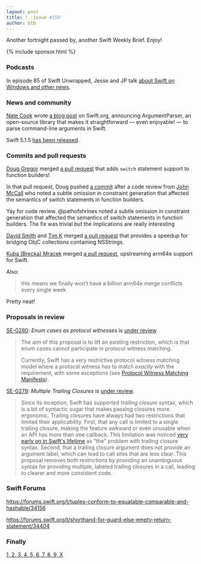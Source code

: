```yaml
---
layout: post
title: ! 'Issue #155'
author: btb
---
```


Another fortnight passed by, another Swift Weekly Brief. Enjoy!

<!--excerpt-->

{% include sponsor.html %}

### Podcasts

In episode 85 of Swift Unwrapped, Jesse and JP talk [about Swift on Windows and other news](https://spec.fm/podcasts/swift-unwrapped/317221).

### News and community

[Nate Cook](https://twitter.com/nnnnnnnn/) wrote [a blog post](https://swift.org/blog/argument-parser/) on Swift.org,
announcing ArgumentParser, an open-source library that makes it straightforward
— even enjoyable! — to parse command-line arguments in Swift.

Swift 5.1.5 [has been released](https://swift.org/download/).

### Commits and pull requests

[Doug Gregor](https://twitter.com/dgregor79) merged [a pull request](https://github.com/apple/swift/pull/30174)
that adds `switch` statement support to function builders!

In that pull request, Doug pushed [a commit](https://github.com/apple/swift/commit/ea8d143f6425e4db7ba78df82776cc075add1e22)
after a code review from [John McCall](https://twitter.com/pathofshrines) who
noted a subtle omission in constraint generation that affected the semantics of
switch statements in function builders.

Yay for code review. @pathofshrines noted a subtle omission in constraint generation that affected the semantics of switch statements in function builders. The fix was trivial but the implications are really interesting

[David Smith](https://twitter.com/Catfish_Man) and [Tim K](https://github.com/tbkka) merged [a pull request](https://github.com/apple/swift/pull/30329) that provides a speedup for bridging
ObjC collections containing NSStrings.

[Kuba (Brecka) Mracek](https://twitter.com/kubamracek) merged [a pull request](https://github.com/apple/swift/pull/30112),
upstreaming arm64e support for Swift.

Also:

> this means we finally won’t have a billion arm64e merge conflicts every
single week

Pretty neat!

### Proposals in review

[SE-0280](https://github.com/apple/swift-evolution/blob/master/proposals/0280-enum-cases-as-protocol-witnesses.md): *Enum cases as protocol witnesses* is [under review](https://forums.swift.org/t/se-0280-enum-cases-as-protocol-witnesses/34257).

> The aim of this proposal is to lift an existing restriction, which is that
enum cases cannot participate in protocol witness matching.
>
> Currently, Swift has a very restrictive protocol witness matching model where
a protocol witness has to match _exactly_ with the requirement, with some
exceptions (see [Protocol Witness Matching Manifesto](https://forums.swift.org/t/protocol-witness-matching-mini-manifesto/32752)).

[SE-0279](https://github.com/apple/swift-evolution/blob/master/proposals/0279-multiple-trailing-closures.md): *Multiple Trailing Closures* is [under review](https://forums.swift.org/t/se-0279-multiple-trailing-closures/34255).

> Since its inception, Swift has supported _trailing closure_ syntax, which is
a bit of syntactic sugar that makes passing closures more ergonomic. Trailing
closures have always had two restrictions that limited their applicability.
First, that any call is limited to a single trailing closure, making the
feature awkward or even unusable when an API has more than one callback. This
limitation was noticed [very early on in Swift's
lifetime](https://www.natashatherobot.com/swift-trailing-closure-syntax/) as
"the" problem with trailing closure syntax. Second, that a trailing closure
argument does not provide an argument label, which can lead to call sites that
are less clear. This proposal removes both restrictions by providing an
unambiguous syntax for providing multiple, labeled trailing closures in a call,
leading to clearer and more consistent code.  

### Swift Forums

https://forums.swift.org/t/tuples-conform-to-equatable-comparable-and-hashable/34156

https://forums.swift.org/t/shorthand-for-guard-else-empty-return-statement/34404

### Finally

[1, 2, 3, 4, 5, 6, 7, 8, 9, X](https://twitter.com/jckarter/status/1234598045511106561)
